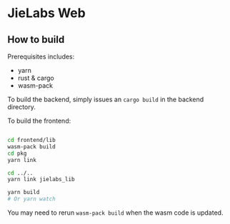 # JieLabs Web

## How to build

Prerequisites includes:

- yarn
- rust & cargo
- wasm-pack

To build the backend, simply issues an `cargo build` in the backend directory.

To build the frontend:

```bash

cd frontend/lib
wasm-pack build
cd pkg
yarn link

cd ../..
yarn link jielabs_lib

yarn build
# Or yarn watch
```

You may need to rerun `wasm-pack build` when the wasm code is updated.
